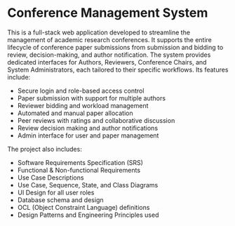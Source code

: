 # **Conference Management System**

This is a full-stack web application developed to streamline the management of academic research conferences. It supports the entire lifecycle of conference paper submissions from submission and bidding to review, decision-making, and author notification. The system provides dedicated interfaces for Authors, Reviewers, Conference Chairs, and System Administrators, each tailored to their specific workflows. Its features include:
- Secure login and role-based access control
- Paper submission with support for multiple authors
- Reviewer bidding and workload management
- Automated and manual paper allocation
- Peer reviews with ratings and collaborative discussion
- Review decision making and author notifications
- Admin interface for user and paper management

The project also includes:
- Software Requirements Specification (SRS)
- Functional & Non-functional Requirements
- Use Case Descriptions
- Use Case, Sequence, State, and Class Diagrams
- UI Design for all user roles
- Database schema and design
- OCL (Object Constraint Language) definitions
- Design Patterns and Engineering Principles used
